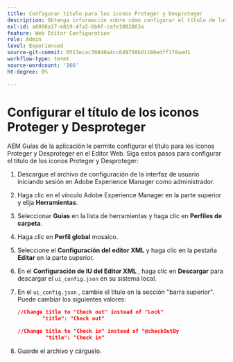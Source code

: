 ```yaml
---
title: Configurar título para los iconos Proteger y Desproteger
description: Obtenga información sobre cómo configurar el título de los iconos Proteger y Desproteger
exl-id: a8888a17-e819-4fa2-bb6f-cafe1002803a
feature: Web Editor Configuration
role: Admin
level: Experienced
source-git-commit: 0513ecac38840a4cc649758bd1180edff1f8aed1
workflow-type: tm+mt
source-wordcount: '166'
ht-degree: 0%

---
```


# Configurar el título de los iconos Proteger y Desproteger

AEM Guías de la aplicación le permite configurar el título para los iconos Proteger y Desproteger en el Editor Web. Siga estos pasos para configurar el título de los iconos Proteger y Desproteger:

1. Descargue el archivo de configuración de la interfaz de usuario iniciando sesión en Adobe Experience Manager como administrador.
1. Haga clic en el vínculo Adobe Experience Manager en la parte superior y elija **Herramientas**.
1. Seleccionar **Guías** en la lista de herramientas y haga clic en **Perfiles de carpeta**.
1. Haga clic en **Perfil global** mosaico.
1. Seleccione el **Configuración del editor XML** y haga clic en la pestaña **Editar** en la parte superior.
1. En el **Configuración de IU del Editor XML** , haga clic en **Descargar** para descargar el `ui_config.json` en su sistema local.
1. En el `ui_config.json` , cambie el título en la sección &quot;barra superior&quot;. Puede cambiar los siguientes valores:

   ```json
   //Change title to "Check out" instead of "Lock"
           "title": "Check out"
   
   //Change title to "Check in" instead of "@checkOutBy
            "title": "Check in"
   ```

1. Guarde el archivo y cárguelo.
